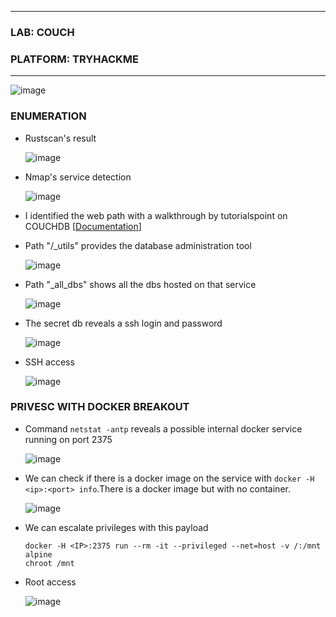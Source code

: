 * * *
 ### LAB: COUCH
 ### PLATFORM: TRYHACKME
* * *
![image](https://github.com/SENSEIXENUS2/SENSEIXENUS2.github.io/assets/98669513/a104cfd1-ffd9-43e7-a1f3-a9f453a2d6a7)

### ENUMERATION
- Rustscan's result

  ![image](https://github.com/SENSEIXENUS2/SENSEIXENUS2.github.io/assets/98669513/1c770c96-6287-4450-b44b-58cd3b038f2d)

- Nmap's service detection

   ![image](https://github.com/SENSEIXENUS2/SENSEIXENUS2.github.io/assets/98669513/dc0b30d8-7982-473c-9930-3c4547640b60)

- I identified the web path with a walkthrough by tutorialspoint on COUCHDB [<a href="https://www.tutorialspoint.com/couchdb/couchdb_quick_guide.htm">Documentation</a>]
- Path "/_utils" provides the database administration tool

   ![image](https://github.com/SENSEIXENUS2/SENSEIXENUS2.github.io/assets/98669513/1f103828-1db1-4e37-847f-319eb0330a3f)

- Path "_all_dbs" shows all the dbs hosted on that service

   ![image](https://github.com/SENSEIXENUS2/SENSEIXENUS2.github.io/assets/98669513/9bb59621-bcd1-4e3b-99cd-489a2e5d8209)

- The secret db reveals a ssh login and password

  ![image](https://github.com/SENSEIXENUS2/SENSEIXENUS2.github.io/assets/98669513/34cd4b97-df92-465e-a6d6-017f16c7b2ed)

- SSH access

  ![image](https://github.com/SENSEIXENUS2/SENSEIXENUS2.github.io/assets/98669513/c66b337a-a07c-42e3-8dd0-2b1e574d7737)

### PRIVESC WITH DOCKER BREAKOUT

- Command `netstat -antp` reveals a possible internal docker service running on port 2375

   ![image](https://github.com/SENSEIXENUS2/SENSEIXENUS2.github.io/assets/98669513/3ea6a7d9-3256-4329-8dd2-1bbcfa26493a)

- We can check if there is a docker image on the service with `docker -H <ip>:<port> info`.There is a docker image but with no container.

   ![image](https://github.com/SENSEIXENUS2/SENSEIXENUS2.github.io/assets/98669513/d3be6360-1f1a-4584-8ab2-b29084f848bd)

- We can escalate privileges with this payload

      docker -H <IP>:2375 run --rm -it --privileged --net=host -v /:/mnt alpine
      chroot /mnt
- Root access

    ![image](https://github.com/SENSEIXENUS2/SENSEIXENUS2.github.io/assets/98669513/88e5a2ee-5649-4d52-bbf7-65898c2dab1d)
